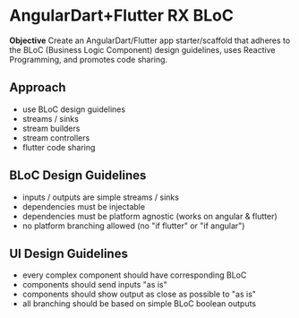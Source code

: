 # AngularDart+Flutter RX BLoC

**Objective** Create an AngularDart/Flutter app starter/scaffold that adheres to the BLoC (Business Logic Component) design guidelines, uses Reactive Programming, and promotes code sharing.

## Approach
- use BLoC design guidelines
- streams / sinks
- stream builders
- stream controllers
- flutter code sharing

## BLoC Design Guidelines
- inputs / outputs are simple streams / sinks
- dependencies must be injectable
- dependencies must be platform agnostic (works on angular & flutter)
- no platform branching allowed (no "if flutter" or "if angular")

## UI Design Guidelines
- every complex component should have corresponding BLoC
- components should send inputs "as is"
- components should show output as close as possible to "as is"
- all branching should be based on simple BLoC boolean outputs

